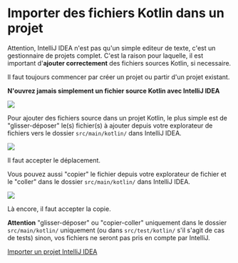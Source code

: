 # Importer des fichiers Kotlin dans un projet

Attention, IntelliJ IDEA n'est pas qu'un simple editeur de texte, c'est un gestionnaire de projets complet. C'est la raison pour laquelle, il est important d'__ajouter correctement__ des fichiers sources Kotlin, si necessaire.

Il faut toujours commencer par créer un projet ou partir d'un projet existant.

__N'ouvrez jamais simplement un fichier source Kotlin avec IntelliJ IDEA__

![](import.png)

Pour ajouter des fichiers source dans un projet Kotlin, le plus simple est de "glisser-déposer" le(s) fichier(s) à ajouter depuis votre explorateur de fichiers vers le dossier `src/main/kotlin/` dans IntelliJ IDEA. 

![](import_move.png)

Il faut accepter le déplacement.

Vous pouvez aussi "copier" le fichier depuis votre explorateur de fichier et le "coller"
dans le dossier `src/main/kotlin/` dans IntelliJ IDEA.

![](import_copy.png)

Là encore, il faut accepter la copie.

__Attention__ "glisser-déposer" ou "copier-coller" uniquement dans le dossier
`src/main/kotlin/` uniquement  (ou dans `src/test/kotlin/` s'il s'agit de cas de tests)
 sinon, vos fichiers ne seront pas pris en compte par IntelliJ.

[Importer un projet IntelliJ IDEA](import_project.md)
